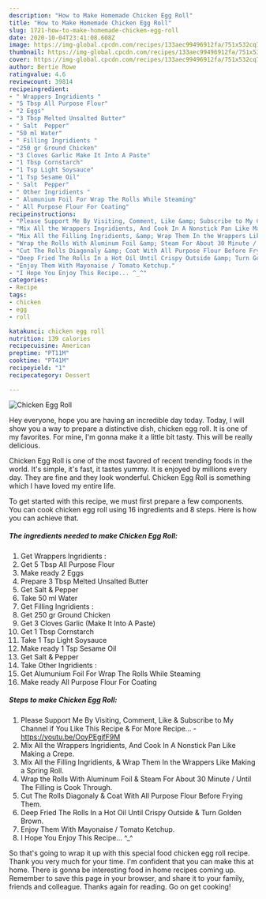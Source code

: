 ```yaml
---
description: "How to Make Homemade Chicken Egg Roll"
title: "How to Make Homemade Chicken Egg Roll"
slug: 1721-how-to-make-homemade-chicken-egg-roll
date: 2020-10-04T23:41:08.608Z
image: https://img-global.cpcdn.com/recipes/133aec99496912fa/751x532cq70/chicken-egg-roll-recipe-main-photo.jpg
thumbnail: https://img-global.cpcdn.com/recipes/133aec99496912fa/751x532cq70/chicken-egg-roll-recipe-main-photo.jpg
cover: https://img-global.cpcdn.com/recipes/133aec99496912fa/751x532cq70/chicken-egg-roll-recipe-main-photo.jpg
author: Bertie Rowe
ratingvalue: 4.6
reviewcount: 39814
recipeingredient:
- " Wrappers Ingridients "
- "5 Tbsp All Purpose Flour"
- "2 Eggs"
- "3 Tbsp Melted Unsalted Butter"
- " Salt  Pepper"
- "50 ml Water"
- " Filling Ingridients "
- "250 gr Ground Chicken"
- "3 Cloves Garlic Make It Into A Paste"
- "1 Tbsp Cornstarch"
- "1 Tsp Light Soysauce"
- "1 Tsp Sesame Oil"
- " Salt  Pepper"
- " Other Ingridients "
- " Alumunium Foil For Wrap The Rolls While Steaming"
- " All Purpose Flour For Coating"
recipeinstructions:
- "Please Support Me By Visiting, Comment, Like &amp; Subscribe to My Channel if You Like This Recipe &amp; For More Recipe...  https://youtu.be/OoyPEgjfF9M"
- "Mix All the Wrappers Ingridients, And Cook In A Nonstick Pan Like Making a Crepe."
- "Mix All the Filling Ingridients, &amp; Wrap Them In the Wrappers Like Making a Spring Roll."
- "Wrap the Rolls With Aluminum Foil &amp; Steam For About 30 Minute / Until The Filling is Cook Through."
- "Cut The Rolls Diagonaly &amp; Coat With All Purpose Flour Before Frying Them."
- "Deep Fried The Rolls In a Hot Oil Until Crispy Outside &amp; Turn Golden Brown."
- "Enjoy Them With Mayonaise / Tomato Ketchup."
- "I Hope You Enjoy This Recipe... ^_^"
categories:
- Recipe
tags:
- chicken
- egg
- roll

katakunci: chicken egg roll 
nutrition: 139 calories
recipecuisine: American
preptime: "PT11M"
cooktime: "PT41M"
recipeyield: "1"
recipecategory: Dessert

---
```



![Chicken Egg Roll](https://img-global.cpcdn.com/recipes/133aec99496912fa/751x532cq70/chicken-egg-roll-recipe-main-photo.jpg)

Hey everyone, hope you are having an incredible day today. Today, I will show you a way to prepare a distinctive dish, chicken egg roll. It is one of my favorites. For mine, I'm gonna make it a little bit tasty. This will be really delicious.



Chicken Egg Roll is one of the most favored of recent trending foods in the world. It's simple, it's fast, it tastes yummy. It is enjoyed by millions every day. They are fine and they look wonderful. Chicken Egg Roll is something which I have loved my entire life.


To get started with this recipe, we must first prepare a few components. You can cook chicken egg roll using 16 ingredients and 8 steps. Here is how you can achieve that.

<!--inarticleads1-->

##### The ingredients needed to make Chicken Egg Roll:

1. Get  Wrappers Ingridients :
1. Get 5 Tbsp All Purpose Flour
1. Make ready 2 Eggs
1. Prepare 3 Tbsp Melted Unsalted Butter
1. Get  Salt &amp; Pepper
1. Take 50 ml Water
1. Get  Filling Ingridients :
1. Get 250 gr Ground Chicken
1. Get 3 Cloves Garlic (Make It Into A Paste)
1. Get 1 Tbsp Cornstarch
1. Take 1 Tsp Light Soysauce
1. Make ready 1 Tsp Sesame Oil
1. Get  Salt &amp; Pepper
1. Take  Other Ingridients :
1. Get  Alumunium Foil For Wrap The Rolls While Steaming
1. Make ready  All Purpose Flour For Coating




<!--inarticleads2-->

##### Steps to make Chicken Egg Roll:

1. Please Support Me By Visiting, Comment, Like &amp; Subscribe to My Channel if You Like This Recipe &amp; For More Recipe...  - https://youtu.be/OoyPEgjfF9M
1. Mix All the Wrappers Ingridients, And Cook In A Nonstick Pan Like Making a Crepe.
1. Mix All the Filling Ingridients, &amp; Wrap Them In the Wrappers Like Making a Spring Roll.
1. Wrap the Rolls With Aluminum Foil &amp; Steam For About 30 Minute / Until The Filling is Cook Through.
1. Cut The Rolls Diagonaly &amp; Coat With All Purpose Flour Before Frying Them.
1. Deep Fried The Rolls In a Hot Oil Until Crispy Outside &amp; Turn Golden Brown.
1. Enjoy Them With Mayonaise / Tomato Ketchup.
1. I Hope You Enjoy This Recipe... ^_^




So that's going to wrap it up with this special food chicken egg roll recipe. Thank you very much for your time. I'm confident that you can make this at home. There is gonna be interesting food in home recipes coming up. Remember to save this page in your browser, and share it to your family, friends and colleague. Thanks again for reading. Go on get cooking!
